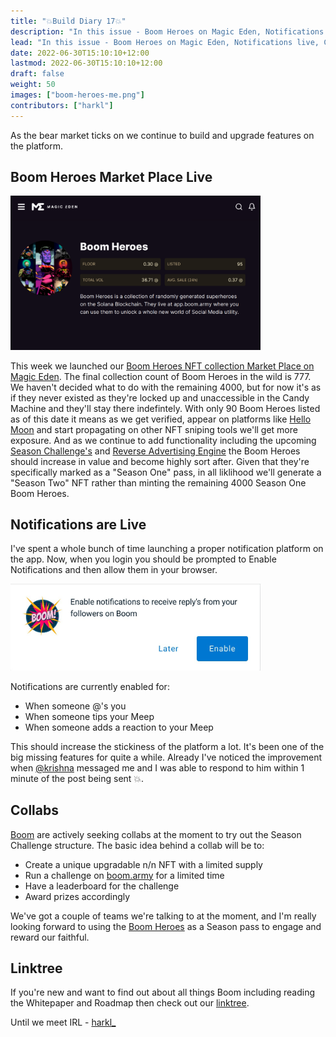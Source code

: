 ```yaml
---
title: "💥Build Diary 17💥"
description: "In this issue - Boom Heroes on Magic Eden, Notifications live, Collabs, Linktree."
lead: "In this issue - Boom Heroes on Magic Eden, Notifications live, Collabs, Linktree."
date: 2022-06-30T15:10:10+12:00
lastmod: 2022-06-30T15:10:10+12:00
draft: false
weight: 50
images: ["boom-heroes-me.png"]
contributors: ["harkl"]
---
```


As the bear market ticks on we continue to build and upgrade features on the platform.

## Boom Heroes Market Place Live

<img src="boom-heroes-me.png" alt="Boom heroes Magic Eden" width="400"/>

This week we launched our [Boom Heroes NFT collection Market Place on Magic Eden](https://magiceden.io/marketplace/EJqr8VRC3rJaEVDDkcbG9G122ixW1GQ4f6y6vMwaGoco). The final collection count of Boom Heroes in the wild is 777. We haven't decided what to do with the remaining 4000, but for now it's as if they never existed as they're locked up and unaccessible in the Candy Machine and they'll stay there indefintely. With only 90 Boom Heroes listed as of this date it means as we get verified, appear on platforms like [Hello Moon](https://www.hellomoon.io) and start propagating on other NFT sniping tools we'll get more exposure. And as we continue to add functionality including the upcoming [Season Challenge's](https://docs.boom.armydocs/prologue/season-challenges/) and [Reverse Advertising Engine](https://docs.boom.armydocs/prologue/whitepaper/) the Boom Heroes should increase in value and become highly sort after. Given that they're specifically marked as a "Season One" pass, in all liklihood we'll generate a "Season Two" NFT rather than minting the remaining 4000 Season One Boom Heroes. 

## Notifications are Live

I've spent a whole bunch of time launching a proper notification platform on the app. Now, when you login you should be prompted to Enable Notifications and then allow them in your browser.

<img src="enable.jpeg" alt="Enable Notifications" width="400"/>

Notifications are currently enabled for:

- When someone @'s you
- When someone tips your Meep
- When someone adds a reaction to your Meep

This should increase the stickiness of the platform a lot. It's been one of the big missing features for quite a while. Already I've noticed the improvement when [@krishna](https://boom.army/krishna) messaged me and I was able to respond to him within 1 minute of the post being sent 💥. 

## Collabs

[Boom](https://boom.army) are actively seeking collabs at the moment to try out the Season Challenge structure. The basic idea behind a collab will be to:

- Create a unique upgradable n/n NFT with a limited supply
- Run a challenge on [boom.army](https://boom.army) for a limited time
- Have a leaderboard for the challenge
- Award prizes accordingly

We've got a couple of teams we're talking to at the moment, and I'm really looking forward to using the [Boom Heroes](https://magiceden.io/marketplace/EJqr8VRC3rJaEVDDkcbG9G122ixW1GQ4f6y6vMwaGoco) as a Season pass to engage and reward our faithful.

## Linktree

If you're new and want to find out about all things Boom including reading the Whitepaper and Roadmap then check out our [linktree](https://linktr.ee/boom_army).

Until we meet IRL - [harkl_](https://boom.army/harkl)